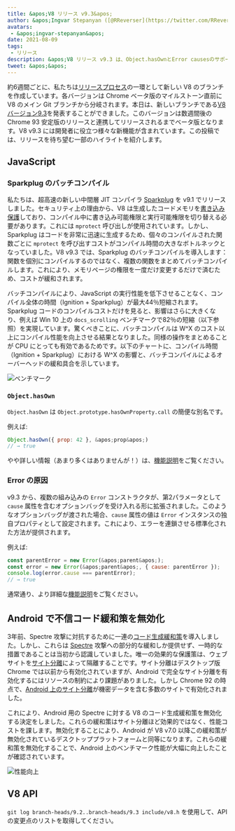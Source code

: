 ```yaml
---
title: &apos;V8 リリース v9.3&apos;
author: &apos;Ingvar Stepanyan ([@RReverser](https://twitter.com/RReverser))&apos;
avatars:
 - &apos;ingvar-stepanyan&apos;
date: 2021-08-09
tags:
 - リリース
description: &apos;V8 リリース v9.3 は、Object.hasOwnとError causesのサポートを提供し、コンパイル性能を向上させ、Androidでの不信コード生成緩和策を無効化します。&apos;
tweet: &apos;&apos;
---
```

約6週間ごとに、私たちは[リリースプロセス](https://v8.dev/docs/release-process)の一環として新しい V8 のブランチを作成しています。各バージョンは Chrome ベータ版のマイルストーン直前に V8 のメイン Git ブランチから分岐されます。本日は、新しいブランチである[V8 バージョン9.3](https://chromium.googlesource.com/v8/v8.git/+log/branch-heads/9.3)を発表することができました。このバージョンは数週間後の Chrome 93 安定版のリリースと連携してリリースされるまでベータ版となります。V8 v9.3 には開発者に役立つ様々な新機能が含まれています。この投稿では、リリースを待ち望む一部のハイライトを紹介します。

<!--truncate-->
## JavaScript

### Sparkplug のバッチコンパイル

私たちは、超高速の新しい中間層 JIT コンパイラ [Sparkplug](https://v8.dev/blog/sparkplug) を v9.1 でリリースしました。セキュリティ上の理由から、V8 は生成したコードメモリを[書き込み保護](https://en.wikipedia.org/wiki/W%5EX)しており、コンパイル中に書き込み可能権限と実行可能権限を切り替える必要があります。これには `mprotect` 呼び出しが使用されています。しかし、Sparkplug はコードを非常に迅速に生成するため、個々のコンパイルされた関数ごとに `mprotect` を呼び出すコストがコンパイル時間の大きなボトルネックとなっていました。V8 v9.3 では、Sparkplug のバッチコンパイルを導入します：関数を個別にコンパイルするのではなく、複数の関数をまとめてバッチコンパイルします。これにより、メモリページの権限を一度だけ変更するだけで済むため、コストが緩和されます。

バッチコンパイルにより、JavaScript の実行性能を低下させることなく、コンパイル全体の時間（Ignition + Sparkplug）が最大44％短縮されます。Sparkplug コードのコンパイルコストだけを見ると、影響はさらに大きくなり、例えば Win 10 上の `docs_scrolling` ベンチマークで82％の短縮（以下参照）を実現しています。驚くべきことに、バッチコンパイルは W^X のコスト以上にコンパイル性能を向上させる結果となりました。同様の操作をまとめることが CPU にとっても有効であるためです。以下のチャートに、コンパイル時間（Ignition + Sparkplug）における W^X の影響と、バッチコンパイルによるオーバーヘッドの緩和具合を示しています。

![ベンチマーク](/_img/v8-release-93/sparkplug.svg)

### `Object.hasOwn`

`Object.hasOwn` は `Object.prototype.hasOwnProperty.call` の簡便な別名です。

例えば:

```javascript
Object.hasOwn({ prop: 42 }, &apos;prop&apos;)
// → true
```

やや詳しい情報（あまり多くはありませんが！）は、[機能説明](https://v8.dev/features/object-has-own)をご覧ください。

### Error の原因

v9.3 から、複数の組み込みの `Error` コンストラクタが、第2パラメータとして `cause` 属性を含むオプションバッグを受け入れる形に拡張されました。このようなオプションバッグが渡された場合、`cause` 属性の値は `Error` インスタンスの独自プロパティとして設定されます。これにより、エラーを連鎖させる標準化された方法が提供されます。

例えば:

```javascript
const parentError = new Error(&apos;parent&apos;);
const error = new Error(&apos;parent&apos;, { cause: parentError });
console.log(error.cause === parentError);
// → true
```

通常通り、より詳細な[機能説明](https://v8.dev/features/error-cause)をご覧ください。

## Android で不信コード緩和策を無効化

3年前、Spectre 攻撃に対抗するために一連の[コード生成緩和策](https://v8.dev/blog/spectre)を導入しました。しかし、これらは [Spectre](https://spectreattack.com/spectre.pdf) 攻撃への部分的な緩和しか提供せず、一時的な措置であることは当初から認識していました。唯一の効果的な保護策は、ウェブサイトを[サイト分離](https://blog.chromium.org/2021/03/mitigating-side-channel-attacks.html)によって隔離することです。サイト分離はデスクトップ版 Chrome では以前から有効化されていますが、Android で完全なサイト分離を有効化するにはリソースの制約により課題がありました。しかし Chrome 92 の時点で、[Android 上のサイト分離](https://security.googleblog.com/2021/07/protecting-more-with-site-isolation.html)が機密データを含む多数のサイトで有効化されました。

これにより、Android 用の Spectre に対する V8 のコード生成緩和策を無効化する決定をしました。これらの緩和策はサイト分離ほど効果的ではなく、性能コストを課します。無効化することにより、Android が V8 v7.0 以降この緩和策が無効化されているデスクトッププラットフォームと同等になります。これらの緩和策を無効化することで、Android 上のベンチマーク性能が大幅に向上したことが確認されています。

![性能向上](/_img/v8-release-93/code-mitigations.svg)

## V8 API

`git log branch-heads/9.2..branch-heads/9.3 include/v8.h` を使用して、API の変更点のリストを取得してください。
